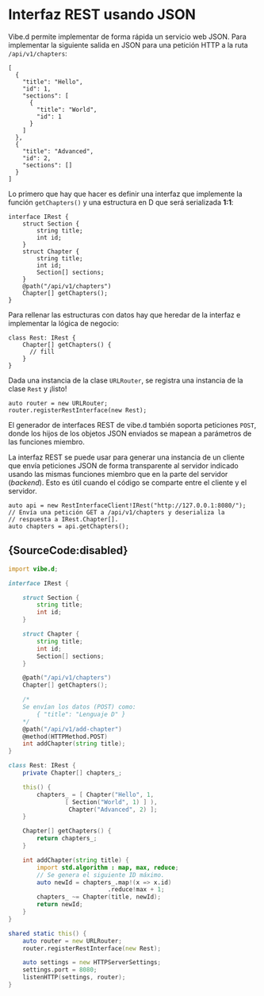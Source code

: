 # Interfaz REST usando JSON

Vibe.d permite implementar de forma rápida un servicio web JSON. Para
implementar la siguiente salida en JSON para una petición HTTP a la ruta
`/api/v1/chapters`:

    [
      {
        "title": "Hello",
        "id": 1,
        "sections": [
          {
            "title": "World",
            "id": 1
          }
        ]
      },
      {
        "title": "Advanced",
        "id": 2,
        "sections": []
      }
    ]

Lo primero que hay que hacer es definir una interfaz que implemente la función
`getChapters()` y una estructura en D que será serializada **1:1**:

    interface IRest {
        struct Section {
            string title;
            int id;
        }
        struct Chapter {
            string title;
            int id;
            Section[] sections;
        }
        @path("/api/v1/chapters")
        Chapter[] getChapters();
    }

Para rellenar las estructuras con datos hay que heredar de la interfaz e
implementar la lógica de negocio:

    class Rest: IRest {
        Chapter[] getChapters() {
          // fill
        }
    }

Dada una instancia de la clase `URLRouter`, se registra una instancia de la
clase `Rest` y ¡listo!

    auto router = new URLRouter;
    router.registerRestInterface(new Rest);

El generador de interfaces REST de vibe.d también soporta peticiones `POST`,
donde los hijos de los objetos JSON enviados se mapean a parámetros de las
funciones miembro.

La interfaz REST se puede usar para generar una instancia de un cliente que
envía peticiones JSON de forma transparente al servidor indicado usando las
mismas funciones miembro que en la parte del servidor (*backend*). Esto es
útil cuando el código se comparte entre el cliente y el servidor.

    auto api = new RestInterfaceClient!IRest("http://127.0.0.1:8080/");
    // Envía una petición GET a /api/v1/chapters y deserializa la
    // respuesta a IRest.Chapter[].
    auto chapters = api.getChapters();

## {SourceCode:disabled}

```d
import vibe.d;

interface IRest {

    struct Section {
        string title;
        int id;
    }

    struct Chapter {
        string title;
        int id;
        Section[] sections;
    }

    @path("/api/v1/chapters")
    Chapter[] getChapters();

    /*
    Se envían los datos (POST) como:
        { "title": "Lenguaje D" }
    */
    @path("/api/v1/add-chapter")
    @method(HTTPMethod.POST)
    int addChapter(string title);
}

class Rest: IRest {
    private Chapter[] chapters_;

    this() {
        chapters_ = [ Chapter("Hello", 1,
                [ Section("World", 1) ] ),
                 Chapter("Advanced", 2) ];
    }

    Chapter[] getChapters() {
        return chapters_;
    }

    int addChapter(string title) {
        import std.algorithm : map, max, reduce;
        // Se genera el siguiente ID máximo.
        auto newId = chapters_.map!(x => x.id)
                            .reduce!max + 1;
        chapters_ ~= Chapter(title, newId);
        return newId;
    }
}

shared static this() {
    auto router = new URLRouter;
    router.registerRestInterface(new Rest);

    auto settings = new HTTPServerSettings;
    settings.port = 8080;
    listenHTTP(settings, router);
}
```
